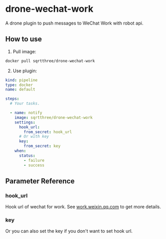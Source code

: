# drone-wechat-work

A drone plugin to push messages to WeChat Work with robot api.

## How to use

1. Pull image:

```sh
docker pull sqrtthree/drone-wechat-work
```

2. Use plugin:

```yml
kind: pipeline
type: docker
name: default

steps:
  # Your tasks.

  - name: notify
    image: sqrtthree/drone-wechat-work
    settings:
      hook_url:
        from_secret: hook_url
      # Or with key
      key:
        from_secret: key
    when:
      status:
        - failure
        - success
```

## Parameter Reference

### hook_url

Hook url of wechat for work. See [work.weixin.qq.com](https://work.weixin.qq.com/api/doc/90000/90136/91770) to get more details.

### key

Or you can also set the key if you don't want to set hook url.
